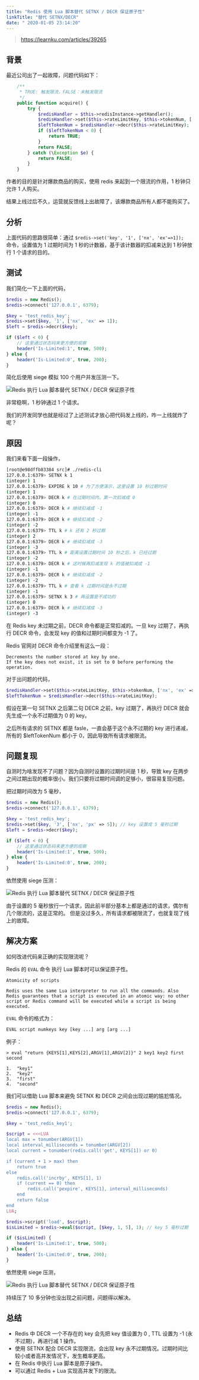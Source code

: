 ```yaml
---
title: "Redis 使用 Lua 脚本替代 SETNX / DECR 保证原子性"
linkTitle: "替代 SETNX/DECR"
date: " 2020-01-05 23:14:20"
---
```


> https://learnku.com/articles/39265

## 背景

最近公司出了一起故障，问题代码如下：

```php
    /**
     * TRUE: 触发限流，FALSE：未触发限流
     */
    public function acquire() {
        try {
            $redisHandler = $this->redisInstance->getHandler();
            $redisHandler->set($this->rateLimitKey, $this->tokenNum, ['nx', 'ex' => $this->expireTime]);
            $leftTokenNum = $redisHandler->decr($this->rateLimitKey);
            if ($leftTokenNum < 0) {
                return TRUE;
            }
            return FALSE;
        } catch (\Exception $e) {
            return FALSE;
        }
    }
```

作者的目的是针对爆款商品的购买，使用 redis 来起到一个限流的作用，1 秒钟只允许 1 人购买。

结果上线过后不久，运营就反馈线上出故障了，该爆款商品所有人都不能购买了。

## 分析

上面代码的思路很简单：通过 `$redis->set('key', '1', ['nx', 'ex'=>1]); ` 命令，设置值为 1 过期时间为 1 秒的计数器，基于该计数器的扣减来达到 1 秒钟放行 1 个请求的目的。

## 测试

我们简化一下上面的代码，

```php
$redis = new Redis();
$redis->connect('127.0.0.1', 6379);

$key = 'test_redis_key';
$redis->set($key, '1', ['nx', 'ex' => 1]);
$left = $redis->decr($key);

if ($left < 0) {
    // 这里通过状态码来更方便的观察
    header('Is-Limited:1', true, 500);
} else {
    header('Is-Limited:0', true, 200);
}
```

简化后使用 siege 模拟 100 个用户并发压测一下。

![Redis 执行 Lua 脚本替代 SETNX / DECR 保证原子性](https://cdn.learnku.com/uploads/images/202001/05/21857/RWB6IZv9Ka.gif!large)

非常稳啊，1 秒钟通过 1 个请求。

我们的开发同学也就是经过了上述测试才放心把代码发上线的，咋一上线就炸了呢？

## 原因

我们来看下面一段操作，

```sh
[root@e98dffb83384 src]# ./redis-cli
127.0.0.1:6379> SETNX k 1
(integer) 1
127.0.0.1:6379> EXPIRE k 10 # 为了方便演示，这里设置 10 秒过期时间
(integer) 1
127.0.0.1:6379> DECR k # 在过期时间内，第一次扣减成 0
(integer) 0
127.0.0.1:6379> DECR k # 继续扣减成 -1
(integer) -1
127.0.0.1:6379> DECR k # 继续扣减成 -2
(integer) -2
127.0.0.1:6379> TTL k # k 还有 2 秒过期
(integer) 2
127.0.0.1:6379> DECR k # 继续扣减成 -3
(integer) -3
127.0.0.1:6379> TTL k # 距离设置过期时间 10 秒之后，k 已经过期
(integer) -2
127.0.0.1:6379> DECR k # 这时候再扣减发现 k 的值被扣减成 -1
(integer) -1
127.0.0.1:6379> DECR k # 继续扣减成 -2
(integer) -2
127.0.0.1:6379> TTL k # 查看 k 过期时间是永不过期
(integer) -1
127.0.0.1:6379> SETNX k 3 # 再设置是不成功的
(integer) 0
127.0.0.1:6379> DECR k # 继续扣减成 -3
(integer) -3
```

在 Redis key 未过期之前，DECR 命令都是正常扣减的。一旦 key 过期了，再执行 DECR 命令，会发现 key 的值和过期时间都变为 -1 了。

Redis 官网对 DECR 命令介绍里有这么一段：

```
Decrements the number stored at key by one.
If the key does not exist, it is set to 0 before performing the operation.
```

对于出问题的代码，

```php
$redisHandler->set($this->rateLimitKey, $this->tokenNum, ['nx', 'ex' => $this->expireTime]);
$leftTokenNum = $redisHandler->decr($this->rateLimitKey);
```

假设在第一句 SETNX 之后第二句 DECR 之前，key 过期了，再执行 DECR 就会先生成一个永不过期值为 0 的 key。

之后所有请求的 SETNX 都是 fasle，一直会基于这个永不过期的 key 进行递减，所有的 $leftTokenNum 都小于 0，因此导致所有请求被限流。

## 问题复现

自测时为啥发现不了问题？因为自测时设置的过期时间是 1 秒，导致 key 在两步之间过期出现的概率很小。我们只要将过期时间调的足够小，很容易复现问题。

把过期时间改为 5 毫秒，

```php
$redis = new Redis();
$redis->connect('127.0.0.1', 6379);

$key = 'test_redis_key';
$redis->set($key, '3', ['nx', 'px' => 5]); // key 设置成 5 毫秒过期
$left = $redis->decr($key);

if ($left < 0) {
    // 这里通过状态码来更方便的观察
    header('Is-Limited:1', true, 500);
} else {
    header('Is-Limited:0', true, 200);
}
```

依然使用 siege 压测：

![Redis 执行 Lua 脚本替代 SETNX / DECR 保证原子性](https://cdn.learnku.com/uploads/images/202001/05/21857/bRyFKd010f.gif!large)

由于设置的 5 毫秒放行一个请求，因此前半部分基本上都是通过的请求，偶尔有几个限流的，这是正常的。
但是没过多久，所有请求都被限流了，也就复现了线上的故障。

## 解决方案

如何改进代码来正确的实现限流呢？

Redis 的 `EVAL` 命令 执行 Lua 脚本时可以保证原子性。

```
Atomicity of scripts

Redis uses the same Lua interpreter to run all the commands. Also Redis guarantees that a script is executed in an atomic way: no other script or Redis command will be executed while a script is being executed.
```

`EVAL` 命令的格式为：

```sh
EVAL script numkeys key [key ...] arg [arg ...]
```

例子：

```
> eval "return {KEYS[1],KEYS[2],ARGV[1],ARGV[2]}" 2 key1 key2 first second

1.  "key1"
2.  "key2"
3.  "first"
4.  "second"
```

我们可以借助 Lua 脚本来避免 SETNX 和 DECR 之间会出现过期的尴尬情况。

```php
$redis = new Redis();
$redis->connect('127.0.0.1', 6379);

$key = 'test_redis_key1';

$script = <<<LUA
local max = tonumber(ARGV[1])
local interval_milliseconds = tonumber(ARGV[2])
local current = tonumber(redis.call('get', KEYS[1]) or 0)

if (current + 1 > max) then
    return true
else
    redis.call('incrby', KEYS[1], 1)
    if (current == 0) then
        redis.call('pexpire', KEYS[1], interval_milliseconds)
    end
    return false
end
LUA;

$redis->script('load', $script);
$isLimited = $redis->eval($script, [$key, 1, 5], 1); // key 5 毫秒过期

if ($isLimited) {
    header('Is-Limited:1', true, 500);
} else {
    header('Is-Limited:0', true, 200);
}
```

依然使用 siege 压测，

![Redis 执行 Lua 脚本替代 SETNX / DECR 保证原子性](https://cdn.learnku.com/uploads/images/202001/05/21857/t1DULIxU6G.gif!large)

持续压了 10 多分钟也没出现之前问题，问题得以解决。

## 总结

- Redis 中 DECR 一个不存在的 key 会先把 key 值设置为 0 , TTL 设置为 -1 (永不过期)，再进行减 1 操作。
- 使用 SETNX 配合 DECR 实现限流，会出现 key 永不过期情况。过期时间比较小或者高并发情况下，发生概率更高。
- 在 Redis 中执行 Lua 脚本是原子操作。
- 可以通过 Redis + Lua 实现高并发下的限流。
